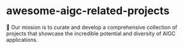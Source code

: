# awesome-aigc-related-projects
🤖 Our mission is to curate and develop a comprehensive collection of projects that showcase the incredible potential and diversity of AIGC applications.
